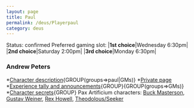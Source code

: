 ```yaml
---
layout: page
title: Paul
permalink: /deus/Playerpaul
category: deus
---
```

Status: confirmed
Preferred gaming slot:
|__1st choice__|Wednesday 6:30pm|
|__2nd choice__|Saturday 2:00pm|
|__3rd choice__|Monday 6:30pm|
### Andrew Peters
*[Character description](CharPublicPaul){GROUP(groups=&gt;paul|GMs)}
*[Private page](CharPrivatePaul)
*[Experience tally and announcements](AnnouncePaul){GROUP}{GROUP(groups=&gt;GMs)}
*[Character secrets](CharSecretsPaul){GROUP}
Pax Artificium characters: [Buck Masterson](/pax/pcs/buck.html), [Gustav Weiner](/pax/pcs/gustav.html), [Rex Howell](/pax/pcs/rex.html), [Theodolous/Seeker](/pax/pcs/theodolous.html)

